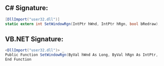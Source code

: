 
## C# Signature:
```cs
[DllImport("user32.dll")]
static extern int SetWindowRgn(IntPtr hWnd, IntPtr hRgn, bool bRedraw);
```

## VB.NET Signature:
```cs
<DllImport("user32.dll")> _
Public Function SetWindowRgn(ByVal hWnd As Long, ByVal hRgn As IntPtr, ByVal bRedraw As Boolean) As Long
End Function
```
